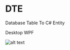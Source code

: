 # DTE
Database Table To C# Entity

Desktop WPF

![alt text](https://github.com/illesarnold/DTE/blob/master/Images/scs.png)

